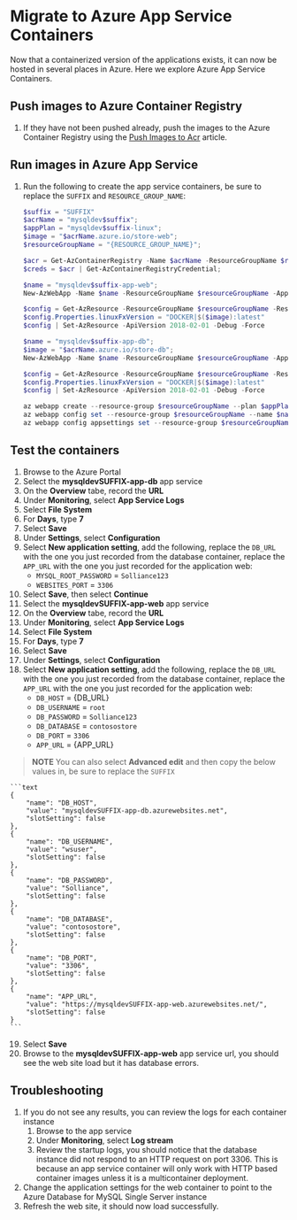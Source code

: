 # Migrate to Azure App Service Containers

Now that a containerized version of the applications exists, it can now be hosted in several places in Azure. Here we explore Azure App Service Containers.

## Push images to Azure Container Registry

1. If they have not been pushed already, push the images to the Azure Container Registry using the [Push Images to Acr](./../Misc/01_PushImagesToAcr.md) article.

## Run images in Azure App Service

1. Run the following to create the app service containers, be sure to replace the `SUFFIX` and `RESOURCE_GROUP_NAME`:

    ```powershell
    $suffix = "SUFFIX"
    $acrName = "mysqldev$suffix";
    $appPlan = "mysqldev$suffix-linux";
    $image = "$acrName.azure.io/store-web";
    $resourceGroupName = "{RESOURCE_GROUP_NAME}";

    $acr = Get-AzContainerRegistry -Name $acrName -ResourceGroupName $resourceGroupName;
    $creds = $acr | Get-AzContainerRegistryCredential;

    $name = "mysqldev$suffix-app-web";
    New-AzWebApp -Name $name -ResourceGroupName $resourceGroupName -AppServicePlan $appPlan -ContainerImageName $image -ContainerRegistryUrl $acr.loginserver -ContainerRegistryUser $creds.username -ContainerRegistryPassword (ConvertTo-SecureString $creds.password -AsPlainText -Force) -Location $acr.location;

    $config = Get-AzResource -ResourceGroupName $resourceGroupName -ResourceType Microsoft.Web/sites/config -ResourceName $name -ApiVersion 2018-02-01
    $config.Properties.linuxFxVersion = "DOCKER|$($image):latest"
    $config | Set-AzResource -ApiVersion 2018-02-01 -Debug -Force

    $name = "mysqldev$suffix-app-db";
    $image = "$acrName.azure.io/store-db";
    New-AzWebApp -Name $name -ResourceGroupName $resourceGroupName -AppServicePlan $appPlan -ContainerImageName $image -ContainerRegistryUrl $acr.loginserver -ContainerRegistryUser $creds.username -ContainerRegistryPassword (ConvertTo-SecureString $creds.password -AsPlainText -Force) -Location $acr.location;

    $config = Get-AzResource -ResourceGroupName $resourceGroupName -ResourceType Microsoft.Web/sites/config -ResourceName $name -ApiVersion 2018-02-01
    $config.Properties.linuxFxVersion = "DOCKER|$($image):latest"
    $config | Set-AzResource -ApiVersion 2018-02-01 -Debug -Force

    az webapp create --resource-group $resourceGroupName --plan $appPlan --name $name --deployment-container-image-name $image
    az webapp config set --resource-group $resourceGroupName --name $name --linux-fx-version "DOCKER|$image:latest"
    az webapp config appsettings set --resource-group $resourceGroupName --name $name --settings WEBSITES_PORT=3306
    ```

## Test the containers

1. Browse to the Azure Portal
2. Select the **mysqldevSUFFIX-app-db** app service
3. On the **Overview** tabe, record the **URL**
4. Under **Monitoring**, select **App Service Logs**
5. Select **File System**
6. For **Days**, type **7**
7. Select **Save**
8. Under **Settings**, select **Configuration**
9. Select **New application setting**, add the following, replace the `DB_URL` with the one you just recorded from the database container, replace the `APP_URL` with the one you just recorded for the application web:
     - `MYSQL_ROOT_PASSWORD` = `Solliance123`
     - `WEBSITES_PORT` = `3306`
10. Select **Save**, then select **Continue**
11. Select the **mysqldevSUFFIX-app-web** app service
12. On the **Overview** tabe, record the **URL**
13. Under **Monitoring**, select **App Service Logs**
14. Select **File System**
15. For **Days**, type **7**
16. Select **Save**
17. Under **Settings**, select **Configuration**
18. Select **New application setting**, add the following, replace the `DB_URL` with the one you just recorded from the database container, replace the `APP_URL` with the one you just recorded for the application web:
     - `DB_HOST` = {DB_URL}
     - `DB_USERNAME` = `root`
     - `DB_PASSWORD` = `Solliance123`
     - `DB_DATABASE` = `contosostore`
     - `DB_PORT` = `3306`
     - `APP_URL` = {APP_URL}

> **NOTE** You can also select **Advanced edit** and then copy the below values in, be sure to replace the `SUFFIX`

    ```text
    {
        "name": "DB_HOST",
        "value": "mysqldevSUFFIX-app-db.azurewebsites.net",
        "slotSetting": false
    },
    {
        "name": "DB_USERNAME",
        "value": "wsuser",
        "slotSetting": false
    },
    {
        "name": "DB_PASSWORD",
        "value": "Solliance",
        "slotSetting": false
    },
    {
        "name": "DB_DATABASE",
        "value": "contosostore",
        "slotSetting": false
    },
    {
        "name": "DB_PORT",
        "value": "3306",
        "slotSetting": false
    },
    {
        "name": "APP_URL",
        "value": "https://mysqldevSUFFIX-app-web.azurewebsites.net/",
        "slotSetting": false
    }
    ```

19. Select **Save**
20. Browse to the **mysqldevSUFFIX-app-web** app service url, you should see the web site load but it has database errors.

## Troubleshooting

1. If you do not see any results, you can review the logs for each container instance
   1. Browse to the app service
   2. Under **Monitoring**, select **Log stream**
   3. Review the startup logs, you should notice that the database instance did not respond to an HTTP request on port 3306.  This is because an app service container will only work with HTTP based container images unless it is a multicontainer deployment.
2. Change the application settings for the web container to point to the Azure Database for MySQL Single Server instance
3. Refresh the web site, it should now load successfully.

